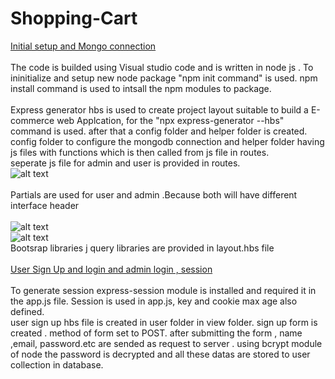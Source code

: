 # Shopping-Cart
<ins>Initial setup and Mongo connection</ins><br>
<br>
The code is builded using Visual studio code and is written in node js . To ininitialize and setup new node package "npm init command" is used. npm install command is used to intsall the npm modules to package.<br><br> Express generator hbs is used to create project layout suitable to build a E-commerce web Applcation, for the "npx express-generator --hbs" command is used. after that a config folder and helper folder is created. config folder to configure the mongodb connection and helper folder having js files with functions which is then called from js file in routes. <br>
seperate js file for admin and user is provided in routes.<br>
![alt text](https://user-images.githubusercontent.com/114420318/193441263-c95545c2-1ef7-4dd5-9c1c-b7ae9b45b842.png)<br><br>
Partials are used for user and admin .Because both will have different interface header<br><br>
![alt text](https://user-images.githubusercontent.com/114420318/193441378-cd946ee4-eddd-4f11-a314-63d4684cb767.jpg)<br>
![alt text](https://user-images.githubusercontent.com/114420318/193441385-f15f7f19-fea1-43fa-9522-6f939f8518d8.jpg)<br>
Bootsrap libraries j query libraries are provided in layout.hbs file<br><br>
<ins>User Sign Up and login and admin login , session</ins><br><br>
To generate session express-session module is installed and required it in the app.js file. Session is used in app.js, key and cookie max age also defined.<br>
user sign up hbs file is created in user folder in view folder. sign up form is created . method of form set to POST. after submitting the form , name ,email, password.etc  are sended as request to server . using bcrypt module of node the password is decrypted and all these datas are stored to user collection in database.
<br><br>






